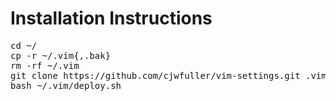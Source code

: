 Installation Instructions
=========================

<pre>
cd ~/
cp -r ~/.vim{,.bak}
rm -rf ~/.vim
git clone https://github.com/cjwfuller/vim-settings.git .vim
bash ~/.vim/deploy.sh
</pre>
